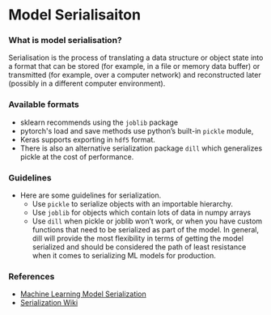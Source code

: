 # Model Serialisaiton

### What is model serialisation?
Serialisation is the process of translating a data structure or object state into a format that can be stored (for example, in a file or memory data buffer) or transmitted (for example, over a computer network) and reconstructed later (possibly in a different computer environment).

### Available formats
- sklearn recommends using the `joblib` package
- pytorch's load and save methods use python’s built-in `pickle` module, 
- Keras supports exporting in `hdf5` format. 
- There is also an alternative serialization package `dill` which generalizes pickle at the cost of performance.

### Guidelines
- Here are some guidelines for serialization.
  - Use `pickle` to serialize objects with an importable hierarchy.
  - Use `joblib` for objects which contain lots of data in numpy arrays
  - Use `dill` when pickle or joblib won’t work, or when you have custom functions that need to be serialized as part of the model. In general, dill will provide the most flexibility in terms of getting the model serialized and should be considered the path of least resistance when it comes to serializing ML models for production.

### References
- [Machine Learning Model Serialization](https://flynn.gg/blog/machine-learning-model-serialization/)
- [Serialization Wiki](https://en.wikipedia.org/wiki/Serialization)
